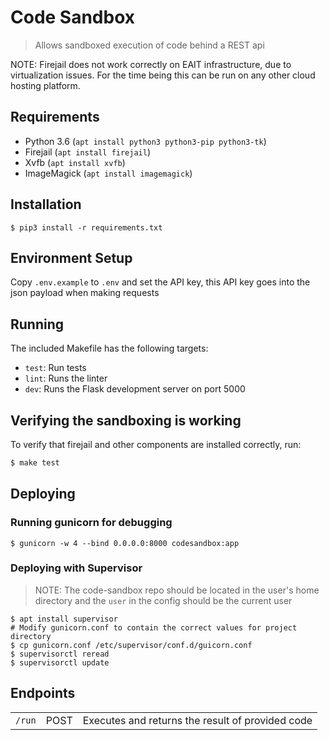 # Code Sandbox

> Allows sandboxed execution of code behind a REST api

NOTE: Firejail does not work correctly on EAIT infrastructure,
due to virtualization issues. For the time being this can be run on
any other cloud hosting platform.

## Requirements

- Python 3.6 (`apt install python3 python3-pip python3-tk`)
- Firejail (`apt install firejail`)
- Xvfb (`apt install xvfb`)
- ImageMagick (`apt install imagemagick`)

## Installation

```
$ pip3 install -r requirements.txt
```

## Environment Setup

Copy `.env.example` to `.env` and set the API key,
this API key goes into the json payload when making requests

## Running

The included Makefile has the following targets:

- `test`: Run tests
- `lint`: Runs the linter
- `dev`: Runs the Flask development server on port 5000

## Verifying the sandboxing is working

To verify that firejail and other components are installed correctly, run:

```bash
$ make test
```

## Deploying

### Running gunicorn for debugging
```
$ gunicorn -w 4 --bind 0.0.0.0:8000 codesandbox:app
```

### Deploying with Supervisor

> NOTE: The code-sandbox repo should be located in the user's home directory
> and the `user` in the config should be the current user

```
$ apt install supervisor
# Modify gunicorn.conf to contain the correct values for project directory
$ cp gunicorn.conf /etc/supervisor/conf.d/guicorn.conf
$ supervisorctl reread
$ supervisorctl update
```

## Endpoints

<table>
    <tr>
        <td><code>/run</code></td>
        <td>POST</td>
        <td>Executes and returns the result of provided code</td>
    </tr>
</table>
